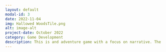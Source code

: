 ```yaml
---
layout: default
modal-id: 3
date: 2022-11-04
img: Hallowed WoodsTile.png
alt: image-alt
project-date: October 2022
category: Game Development
description: This is and adventure game with a focus on narrative. The moment to moment gameplay focus on exploration, simple combat, and atmosphere. The world design took a metroidvania like inpiration with the player needing to return to areas after unlocking new abilites. These new abilities would give the player new and interesting movement and combat options. The focus on narrative gives the player an added incentive to keep playing.
---
```


